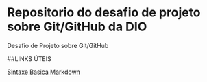 # Repositorio do desafio de projeto sobre Git/GitHub da DIO 
Desafio de Projeto sobre Git/GitHub


##LINKS ÚTEIS

[Sintaxe Basica Markdown](https://www.markdownguide.org/basic-syntax/)
